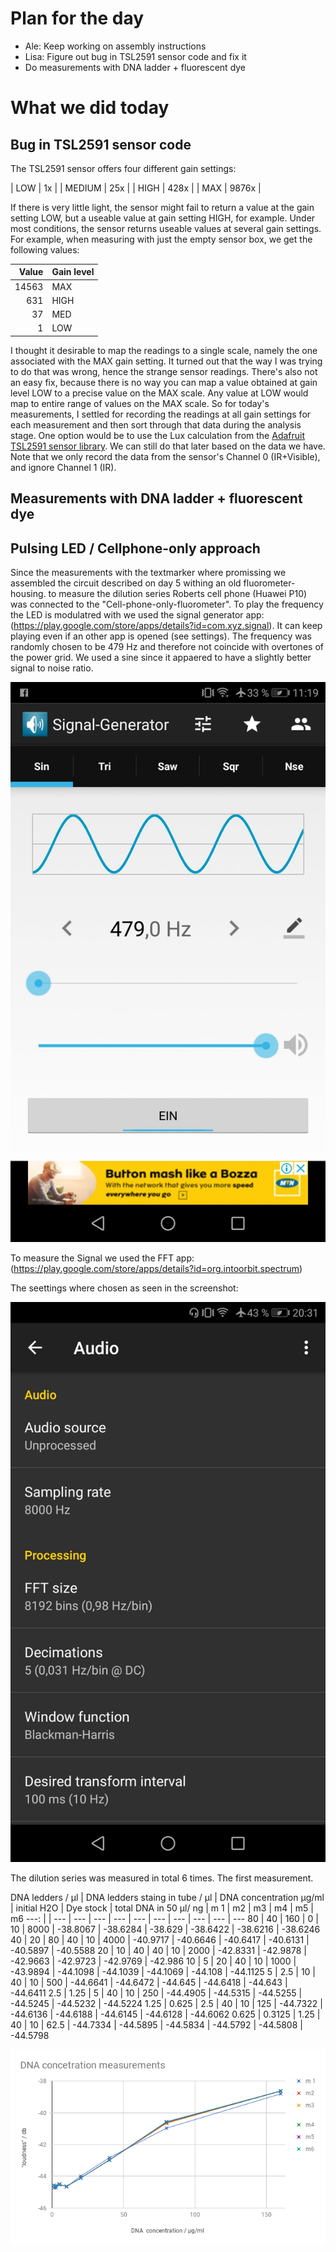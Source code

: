 # Plan for the day

* Ale: Keep working on assembly instructions
* Lisa: Figure out bug in TSL2591 sensor code and fix it
* Do measurements with DNA ladder + fluorescent dye

# What we did today

## Bug in TSL2591 sensor code

The TSL2591 sensor offers four different gain settings:

| LOW    | 1x    |
| MEDIUM | 25x   |
| HIGH   | 428x  |
| MAX    | 9876x |

If there is very little light, the sensor might fail to return a value at the gain setting LOW, but a useable value at gain setting HIGH, for example. Under most conditions, the sensor returns useable values at several gain settings.
For example, when measuring with just the empty sensor box, we get the following values:

| Value | Gain level |
| -----:| ---------- |
| 14563 | MAX        |
| 631   | HIGH       |
| 37    | MED        |
| 1     | LOW        |

I thought it desirable to map the readings to a single scale, namely the one associated with the MAX gain setting. It turned out that the way I was trying to do that was wrong, hence the strange sensor readings. There's also not an easy fix, because there is no way you can map a value obtained at gain level LOW to a precise value on the MAX scale. Any value at LOW would map to entire range of values on the MAX scale.
So for today's measurements, I settled for recording the readings at all gain settings for each measurement and then sort through that data during the analysis stage.
One option would be to use the Lux calculation from the [Adafruit TSL2591 sensor library](https://github.com/adafruit/Adafruit_TSL2591_Library/blob/master/Adafruit_TSL2591.cpp). We can still do that later based on the data we have.
Note that we only record the data from the sensor's Channel 0 (IR+Visible), and ignore Channel 1 (IR).

## Measurements with DNA ladder + fluorescent dye


## Pulsing LED / Cellphone-only approach

Since the measurements with the textmarker where promissing we assembled the circuit described on day 5 withing an old fluorometer-housing. 
to measure the dilution series Roberts cell phone (Huawei P10) was connected to the "Cell-phone-only-fluorometer". To play the frequency the LED is modulatred with we used the signal generator app:(https://play.google.com/store/apps/details?id=com.xyz.signal). It can keep playing even if an other app is opened (see settings). 
The frequency was randomly chosen to be 479 Hz and therefore not coincide with overtones of the power grid. We used a sine since it appaered to have a slightly better signal to noise ratio.

![alt text](https://raw.githubusercontent.com/diy-fluorometer/aolw2018-capetown/master/sketches/Screenshot_20180425-111908.jpg "settings in the signal generator app to modulate the LED")

To measure the Signal we used the FFT app: (https://play.google.com/store/apps/details?id=org.intoorbit.spectrum)

The seettings where chosen as seen in the screenshot:

![alt text](https://raw.githubusercontent.com/diy-fluorometer/aolw2018-capetown/master/sketches/Screenshot_20180423-203127.jpg "settings in the spectroid app to meassure the fluorescence signal")

The dilution series was measured in total 6 times. The first measurement.


DNA ledders / µl | DNA ledders staing in tube / µl | DNA concentration µg/ml | initial H2O | Dye stock | total DNA in 50 µl/ ng | m 1 | m2 | m3 | m4 | m5 | m6
 ---:  |  |  ---  |  ---  |  ---  |  ---  |  ---  |  ---  |  ---  |  ---  |  ---  |  --- 
80 | 40 | 160 | 0 | 10 | 8000 | -38.8067 | -38.6284 | -38.629 | -38.6422 | -38.6216 | -38.6246
40 | 20 | 80 | 40 | 10 | 4000 | -40.9717 | -40.6646 | -40.6417 | -40.6131 | -40.5897 | -40.5588
20 | 10 | 40 | 40 | 10 | 2000 | -42.8331 | -42.9878 | -42.9663 | -42.9723 | -42.9769 | -42.986
10 | 5 | 20 | 40 | 10 | 1000 | -43.9894 | -44.1098 | -44.1039 | -44.1069 | -44.108 | -44.1125
5 | 2.5 | 10 | 40 | 10 | 500 | -44.6641 | -44.6472 | -44.645 | -44.6418 | -44.643 | -44.6411
2.5 | 1.25 | 5 | 40 | 10 | 250 | -44.4905 | -44.5315 | -44.5255 | -44.5245 | -44.5232 | -44.5224
1.25 | 0.625 | 2.5 | 40 | 10 | 125 | -44.7322 | -44.6136 | -44.6188 | -44.6145 | -44.6128 | -44.6062
0.625 | 0.3125 | 1.25 | 40 | 10 | 62.5 | -44.7334 | -44.5895 | -44.5834 | -44.5792 | -44.5808 | -44.5798

![alt text](https://raw.githubusercontent.com/diy-fluorometer/aolw2018-capetown/master/sketches/chart_dna_cell.png "loudnes of the 479 Hz peak in dependence of the DNA concentration ")
